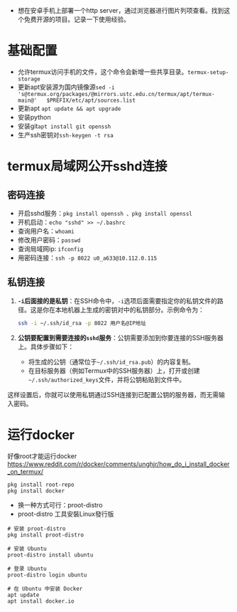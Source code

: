 - 想在安卓手机上部署一个http server，通过浏览器进行图片列项查看。找到这个免费开源的项目。记录一下使用经验。

# 基础配置
- 允许termux访问手机的文件，这个命令会新增一些共享目录。`termux-setup-storage`
- 更新apt安装源为国内镜像源`sed -i 's@termux.org/packages/@mirrors.ustc.edu.cn/termux/apt/termux-main@'   $PREFIX/etc/apt/sources.list`
- 更新apt `apt update && apt upgrade`
- 安装python
- 安装git`apt install git openssh`
- 生产ssh密钥对`ssh-keygen -t rsa`


# termux局域网公开sshd连接

## 密码连接
- 开启sshd服务：`pkg install openssh 、pkg install openssl`
- 开机启动：`echo "sshd" >> ~/.bashrc`
- 查询用户名：`whoami`
- 修改用户密码：`passwd`
- 查询局域网ip: `ifconfig`
- 用密码连接：`ssh -p 8022 u0_a633@10.112.0.115`

## 私钥连接
1. **`-i`后面接的是私钥**：在SSH命令中，`-i`选项后面需要指定你的私钥文件的路径。这是你在本地机器上生成的密钥对中的私钥部分。示例命令为：
   ```bash
   ssh -i ~/.ssh/id_rsa -p 8022 用户名@IP地址
   ```

2. **公钥要配置到需要连接的`sshd`服务**：公钥需要添加到你要连接的SSH服务器上。具体步骤如下：
   - 将生成的公钥（通常位于`~/.ssh/id_rsa.pub`）的内容复制。
   - 在目标服务器（例如Termux中的SSH服务器）上，打开或创建`~/.ssh/authorized_keys`文件，并将公钥粘贴到文件中。

这样设置后，你就可以使用私钥通过SSH连接到已配置公钥的服务器，而无需输入密码。


# 运行docker
好像root才能运行docker
https://www.reddit.com/r/docker/comments/unghjr/how_do_i_install_docker_on_termux/
```
pkg install root-repo
pkg install docker
```
- 换一种方式可行：proot-distro
- proot-distro 工具安裝Linux發行版
```
# 安装 proot-distro
pkg install proot-distro

# 安装 Ubuntu
proot-distro install ubuntu

# 登录 Ubuntu
proot-distro login ubuntu

# 在 Ubuntu 中安装 Docker
apt update
apt install docker.io
```
